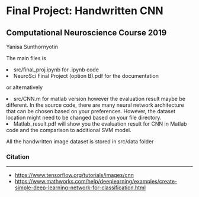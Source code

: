# Final Project: Handwritten CNN
## Computational Neuroscience Course 2019
Yanisa Sunthornyotin

The main files is 
<li> src/final_proj.ipynb for .ipynb code
<li> NeuroSci Final Project (option B).pdf for the documentation 

or alternatively  
<li> src/CNN.m for matlab version however the evaluation result maybe be different. In the source code, there are many neural network architecture that can be chosen based on your preferences. However, the dataset location might need to be changed based on your file directory.
<li> Matlab_result.pdf will show you the evaluation result for CNN in Matlab code and the comparison to additional SVM model.

All the handwritten image dataset is stored in src/data folder



### Citation
***
* https://www.tensorflow.org/tutorials/images/cnn
* https://www.mathworks.com/help/deeplearning/examples/create-simple-deep-learning-network-for-classification.html

